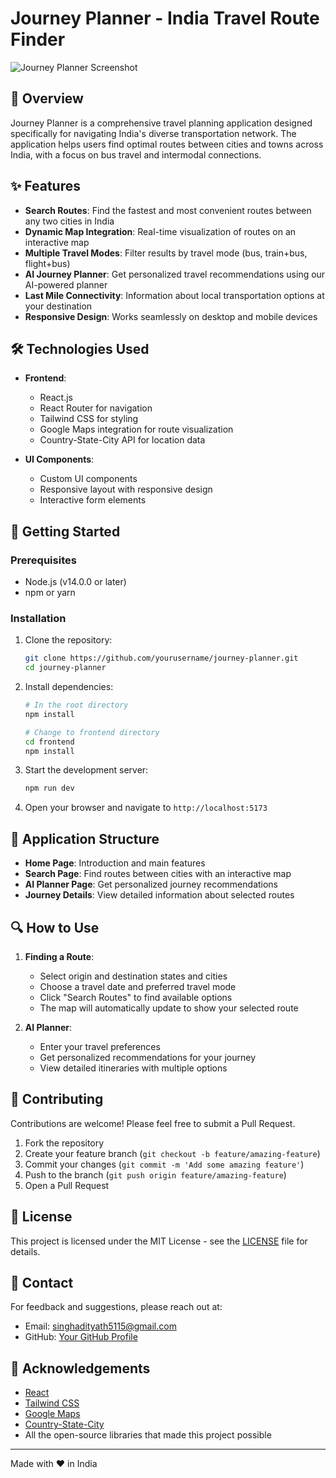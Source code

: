 # Journey Planner - India Travel Route Finder

![Journey Planner Screenshot](https://via.placeholder.com/800x400?text=Journey+Planner+Screenshot)

## 🚌 Overview

Journey Planner is a comprehensive travel planning application designed specifically for navigating India's diverse transportation network. The application helps users find optimal routes between cities and towns across India, with a focus on bus travel and intermodal connections.

## ✨ Features

- **Search Routes**: Find the fastest and most convenient routes between any two cities in India
- **Dynamic Map Integration**: Real-time visualization of routes on an interactive map
- **Multiple Travel Modes**: Filter results by travel mode (bus, train+bus, flight+bus)
- **AI Journey Planner**: Get personalized travel recommendations using our AI-powered planner
- **Last Mile Connectivity**: Information about local transportation options at your destination
- **Responsive Design**: Works seamlessly on desktop and mobile devices

## 🛠️ Technologies Used

- **Frontend**:

  - React.js
  - React Router for navigation
  - Tailwind CSS for styling
  - Google Maps integration for route visualization
  - Country-State-City API for location data

- **UI Components**:
  - Custom UI components
  - Responsive layout with responsive design
  - Interactive form elements

## 🚀 Getting Started

### Prerequisites

- Node.js (v14.0.0 or later)
- npm or yarn

### Installation

1. Clone the repository:

   ```bash
   git clone https://github.com/yourusername/journey-planner.git
   cd journey-planner
   ```

2. Install dependencies:

   ```bash
   # In the root directory
   npm install

   # Change to frontend directory
   cd frontend
   npm install
   ```

3. Start the development server:

   ```bash
   npm run dev
   ```

4. Open your browser and navigate to `http://localhost:5173`

## 📱 Application Structure

- **Home Page**: Introduction and main features
- **Search Page**: Find routes between cities with an interactive map
- **AI Planner Page**: Get personalized journey recommendations
- **Journey Details**: View detailed information about selected routes

## 🔍 How to Use

1. **Finding a Route**:

   - Select origin and destination states and cities
   - Choose a travel date and preferred travel mode
   - Click "Search Routes" to find available options
   - The map will automatically update to show your selected route

2. **AI Planner**:
   - Enter your travel preferences
   - Get personalized recommendations for your journey
   - View detailed itineraries with multiple options

## 🤝 Contributing

Contributions are welcome! Please feel free to submit a Pull Request.

1. Fork the repository
2. Create your feature branch (`git checkout -b feature/amazing-feature`)
3. Commit your changes (`git commit -m 'Add some amazing feature'`)
4. Push to the branch (`git push origin feature/amazing-feature`)
5. Open a Pull Request

## 📜 License

This project is licensed under the MIT License - see the [LICENSE](LICENSE) file for details.

## 📧 Contact

For feedback and suggestions, please reach out at:

- Email: singhadityath5115@gmail.com
- GitHub: [Your GitHub Profile](https://github.com/yourusername)

## 🙏 Acknowledgements

- [React](https://reactjs.org/)
- [Tailwind CSS](https://tailwindcss.com/)
- [Google Maps](https://developers.google.com/maps)
- [Country-State-City](https://github.com/harpreetkhalsagtbit/country-state-city)
- All the open-source libraries that made this project possible

---

Made with ❤️ in India
